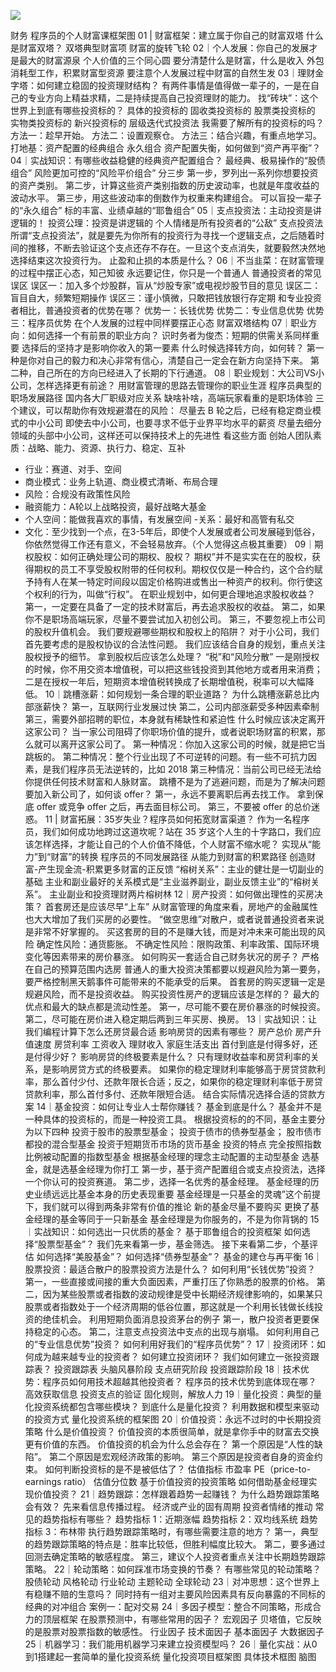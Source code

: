 ![](C:\Users\franztao\AppData\Roaming\marktext\images\2022-04-24-23-13-13-uur9odFDoW.jpg)


财务
程序员的个人财富课框架图
01 | 财富框架：建立属于你自己的财富双塔
什么是财富双塔？
双塔典型财富项
财富的旋转飞轮
02｜个人发展：你自己的发展才是最大的财富源泉
个人价值的三个同心圆
要分清楚什么是财富，什么是收入
外包消耗型工作，积累财富型资源
要注意个人发展过程中财富的自然生发
03｜理财金字塔：如何建立稳固的投资理财结构？
有两件事情是值得做一辈子的，一是在自己的专业方向上精益求精，二是持续提高自己投资理财的能力。
找“砖块”：这个世界上到底有哪些投资标的？
具体的投资标的
固收类投资标的
股票类投资标的
实物类投资标的
新兴投资标的
层级迭代式投资法
我需要了解所有的投资标的吗？
方法一：趁早开始。
方法二：设置观察仓。
方法三：结合兴趣，有重点地学习。
打地基：资产配置的经典组合
永久组合
资产配置失衡，如何做到“资产再平衡”？
04｜实战知识：有哪些收益稳健的经典资产配置组合？
最经典、极易操作的“股债组合”
风险更加可控的“风险平价组合”
分三步
第一步，罗列出一系列你想要投资的资产类别。
第二步，计算这些资产类别指数的历史波动率，也就是年度收益的波动水平。
第三步，用这些波动率的倒数作为权重来构建组合。
可以盲投一辈子的“永久组合”
标的丰富、业绩卓越的“耶鲁组合”
05｜支点投资法：主动投资是讲逻辑的！
投资公理：投资是讲逻辑的
个人情绪是所有投资者的“公敌”
支点投资法
所谓“支点投资法”，就是要先为你所有的投资行为寻找一个逻辑支点，之后随着时间的推移，不断去验证这个支点还存不存在。一旦这个支点消失，就要毅然决然地选择结束这次投资行为。
止盈和止损的本质是什么？
06｜不当韭菜：在财富管理的过程中摆正心态，知己知彼
永远要记住，你只是一个普通人
普通投资者的常见误区
误区一：加入多个炒股群，盲从“炒股专家”或电视炒股节目的意见
误区二：盲目自大，频繁短期操作
误区三：谨小慎微，只敢把钱放银行存定期
和专业投资者相比，普通投资者的优势在哪？
优势一：长钱优势
优势二：专业信息优势
优势三：程序员优势
在个人发展的过程中同样要摆正心态
财富双塔结构
07｜职业方向：如何选择一个有前景的职业方向？
识时务者为俊杰：短期的供需关系同样重要
选择后的坚持才是影响你收入的第一要素
什么时候选择转方向，如何转？
第一种是你对自己的毅力和决心非常有信心，清楚自己一定会在新方向坚持下来。
第二种，自己所在的方向已经进入了长期的下行通道。
08｜职业规划：大公司VS小公司，怎样选择更有前途？
用财富管理的思路去管理你的职业生涯
程序员典型的职场发展路径
国内各大厂职级对应关系
缺啥补啥，高端玩家看重的是职场体验
三个建议，可以帮助你有效规避潜在的风险：
尽量去 B 轮之后，已经有稳定商业模式的中小公司
即使去中小公司，也要寻求不低于业界平均水平的薪资
尽量去细分领域的头部中小公司，这样还可以保持技术上的先进性
看这些方面
创始人团队素质：战略、能力、资源、执行力、稳定、互补
- 行业：赛道、对手、空间
- 商业模式：业务上轨道、商业模式清晰、布局合理
- 风险：合规没有政策性风险
- 融资能力：A轮以上战略投资，最好战略大基金
- 个人空间：能做我喜欢的事情，有发展空间
-关系：最好和高管有私交
- 文化：至少找到一个点，在3-5年后，即使个人发展或者公司发展碰到低谷，你依然觉得工作还有意义，不会轻易放弃。（个人觉得这点极其重要）
09｜期权股权：如何正确处理公司的期权、股权？
期权”并不是实实在在的股权，获得期权的员工不享受股权附带的任何权利。期权仅仅是一种合约，这个合约赋予持有人在某一特定时间段以固定价格购进或售出一种资产的权利。你行使这个权利的行为，叫做“行权”。
在职业规划中，如何更合理地追求股权收益？
第一，一定要在具备了一定的技术财富后，再去追求股权的收益。
第二，如果你不是职场高端玩家，尽量不要尝试加入初创公司。
第三，不要忽视上市公司的股权升值机会。
我们要规避哪些期权和股权上的陷阱？
对于小公司，我们首先要考虑的是股权协议的合法性问题。
我们应该结合自身的规划，重点关注股权授予的细节。
拿到股权后应该怎么处理？
“税”和“风险分散”
一是刚授权的时候，你不用交资本增值税，可以把这些钱投资到其他地方或者用来消费；二是在授权一年后，短期资本增值税转换成了长期增值税，税率可以大幅降低。
10｜跳槽涨薪：如何规划一条合理的职业道路？
为什么跳槽涨薪总比内部涨薪快？
第一，互联网行业发展过快
第二，公司内部涨薪受多种因素牵制
第三，需要外部招聘的职位，本身就有稀缺性和紧迫性
什么时候应该决定离开这家公司？
当一家公司阻碍了你职场价值的提升，或者说职场财富的积累，那么就可以离开这家公司了。
第一种情况：你加入这家公司的时候，就是把它当跳板的。
第二种情况：整个行业出现了不可逆转的问题。有一些不可抗力因素，是我们程序员无法逆转的，比如 2018
第三种情况：当前公司已经无法给你提供任何技术财富和人脉财富。
跳槽不是为了逃避问题，而是为了解决问题
要加入新公司了，如何谈 offer？
第一，永远不要离职后再去找工作。
拿到保底 offer 或竞争 offer 之后，再去面目标公司。
第三，不要被 offer 的总价迷惑。
11 | 财富拓展：35岁失业？程序员如何拓宽财富渠道？
作为一名程序员，我们如何成功地跨过这道坎呢？站在 35 岁这个人生的十字路口，我们应该怎样选择，才能让自己的个人价值不降低，个人财富不缩水呢？
实现从“能力”到“财富”的转换
程序员的不同发展路径
从能力到财富的积累路径
创造财富-产生现金流-积累更多财富的正反馈
“榕树关系”：主业的健壮是一切副业的基础
主业和副业最好的关系模式是“主业滋养副业，副业反馈主业”的“榕树关系”。
主业副业和投资理财两片榕树林
12｜房产投资：如何做出理性的买房决策？
首套房还是应该尽早“上车”
从财富管理的角度来看，房地产的金融属性也大大增加了我们买房的必要性。
“做空思维”对散户，或者说普通投资者来说是非常不好掌握的。
买这套房的目的不是赚大钱，而是对冲未来可能出现的风险
确定性风险：通货膨胀。
不确定性风险：限购政策、利率政策、国际环境变化等因素带来的房价暴涨。
如何购买一套适合自己财务状况的房子？
严格在自己的预算范围内选房
普通人的重大投资决策都要以规避风险为第一要务，要严格控制黑天鹅事件可能带来的不能承受的后果。
首套房的购买逻辑一定是规避风险，而不是投资收益。
购买投资性房产的逻辑应该是怎样的？
最大的优点和最大的缺点都是流动性差。
第一，尽可能不要在房价暴涨的时候投资。
第二，尽可能在房价进入稳定期后两到三年买房、换房。
13｜实战知识：让我们编程计算下怎么还房贷最合适
影响房贷的因素有哪些？
房产总价
房产升值速度
房贷利率
工资收入
理财收入
家庭生活支出
首付到底是付得多好，还是付得少好？
影响房贷的终极要素是什么？
只有理财收益率和房贷利率的关系，是影响房贷方式的终极要素。
如果你的稳定理财利率能够高于房贷贷款利率，那么首付少付、还款年限长合适；反之，如果你的稳定理财利率低于房贷贷款利率，那么首付多付、还款年限短合适。
结合实际情况选择合适的贷款方案
14｜基金投资：如何让专业人士帮你赚钱？
基金到底是什么？
基金并不是一种具体的投资标的，而是一种投资工具。
根据投资标的的不同，基金主要分为以下四种
投资于股市的股票型基金；
投资于债市的债券型基金；
股市债市都投的混合型基金
投资于短期货币市场的货币基金
投资的特点
完全按照指数比例被动配置的指数型基金
根据基金经理的理念主动配置的主动型基金
选基金，就是选基金经理为你打工
第一步，基于资产配置组合或支点投资法，选择一个你认可的投资赛道。
第二步，选择一名优秀的基金经理。
基金经理的历史业绩远远比基金本身的历史表现重要
基金经理是一只基金的灵魂”这个前提下，我们就可以得到两条非常有价值的推论
新的基金尽量不要购买
更换了基金经理的基金等同于一只新基金
基金经理是为你服务的，不是为你背锅的
15｜实战知识：如何选出一只优质的基金？
基于耶鲁组合的投资框架
如何选择“股票型基金”？
我们先来看第一步，基金筛选。
接下来看第二步，个基评估
如何选择“美股基金”？
如何选择“债券型基金”？
基金的建仓与再平衡
16｜股票投资：最适合散户的股票投资方法是什么？
如何利用“长钱优势”投资？
第一，一些直接或间接的重大负面因素，严重打压了你熟悉的股票的价格。
第二，因为某些股票或者指数的波动规律是受中长期经济规律影响的，如果某只股票或者指数处于一个经济周期的低谷位置，那这就是一个利用长钱做长线投资的绝佳机会。
利用短期负面消息投资茅台的例子
第一，散户投资者更要保持稳定的心态。
第二，注意支点投资法中支点的出现与崩塌。
如何利用自己的“专业信息优势”投资？
如何利用好我们的“程序员优势”？
17｜投资闭环：如何成为越来越专业的投资者？
如何建立投资闭环？
我们如何建立一张投资跟踪表？
投资跟踪表
头脑风暴阶段
支点研究阶段
投资跟踪阶段
18｜技术优势：程序员如何用技术超越其他投资者？
程序员的技术优势到底体现在哪？
高效获取信息
投资支点的验证
固化规则，解放人力
19｜量化投资：典型的量化投资系统都包含哪些模块？
到底什么是量化投资？
利用数据和模型来驱动的投资方式
量化投资系统的框架图
20｜价值投资：永远不过时的中长期投资策略
什么是价值投资？
价值投资的本质很简单，就是拿你手中的财富去交换更有价值的东西。
价值投资的机会为什么总会存在？
第一个原因是“人性的缺陷”。
第二个原因是宏观经济政策的影响。
第三个原因是投资者自身的资金约束。
如何判断投资标的是不是被低估了？
估值指标
市盈率 PE（price-to-earnings ratio）
估值分位数
基于价值投资的投资策略
如何借助基金经理实现价值投资？
21｜趋势跟踪：怎样跟着趋势一起赚钱？
为什么趋势跟踪策略会有效？
先来看信息传播过程。
经济或产业的固有周期
投资者情绪的推动
常见的趋势指标有哪些？
趋势指标 1：近期涨幅
趋势指标 2：双均线系统
趋势指标 3：布林带
执行趋势跟踪策略时，有哪些需要注意的地方？
第一，典型的趋势跟踪策略的特点是：胜率比较低，但胜利幅度比较大。
第二，要多通过回测去确定策略的敏感程度。
第三，建议个人投资者重点关注中长期趋势跟踪策略。
22｜轮动策略：如何踩准市场变换的节奏？
有哪些常见的轮动策略？
股债轮动
风格轮动
行业轮动
主题轮动
全球轮动
23｜对冲思想：这个世界上有稳赚不赔的生意吗？
同时持有一组对主要风险因素具有反向暴露的不同标的
经典的对冲组合
案例一：配对交易
24｜多因子模型：整合不同策略，形成合力的顶层框架
在股票预测中，有哪些常用的因子？
宏观因子
贝塔值，它反映的是股票对股票指数的敏感性。
行业因子
技术面因子
基本面因子
大数据因子
25｜机器学习：我们能用机器学习来建立投资模型吗？
26｜量化实战：从0到1搭建起一套简单的量化投资系统
量化投资项目框架图
具体技术框图
脑图
